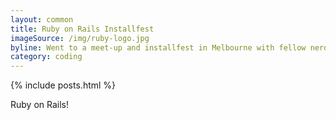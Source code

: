 ```yaml
---
layout: common
title: Ruby on Rails Installfest
imageSource: /img/ruby-logo.jpg
byline: Went to a meet-up and installfest in Melbourne with fellow nerds.
category: coding
---
```


{% include posts.html %}

Ruby on Rails!
